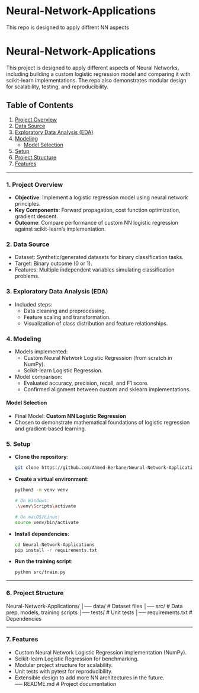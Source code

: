 # Neural-Network-Applications
This repo is designed to apply diffrent NN aspects 

# Neural-Network-Applications

This project is designed to apply different aspects of Neural Networks, including building a custom logistic regression model and comparing it with scikit-learn implementations. The repo also demonstrates modular design for scalability, testing, and reproducibility.

## Table of Contents
1. [Project Overview](#project-overview)  
2. [Data Source](#data-source)  
3. [Exploratory Data Analysis (EDA)](#exploratory-data-analysis-eda)  
4. [Modeling](#modeling)  
    - [Model Selection](#model-selection)  
5. [Setup](#setup)  
6. [Project Structure](#project-structure)  
7. [Features](#features)  

---

### 1. Project Overview
   - **Objective**: Implement a logistic regression model using neural network principles.  
   - **Key Components**: Forward propagation, cost function optimization, gradient descent.  
   - **Outcome**: Compare performance of custom NN logistic regression against scikit-learn’s implementation.  

### 2. Data Source
   - Dataset: Synthetic/generated datasets for binary classification tasks.  
   - Target: Binary outcome (0 or 1).  
   - Features: Multiple independent variables simulating classification problems.  

### 3. Exploratory Data Analysis (EDA)
   - Included steps:
      - Data cleaning and preprocessing.  
      - Feature scaling and transformation.  
      - Visualization of class distribution and feature relationships.  

### 4. Modeling
   - Models implemented:
      - Custom Neural Network Logistic Regression (from scratch in NumPy).  
      - Scikit-learn Logistic Regression.  
   - Model comparison:
      - Evaluated accuracy, precision, recall, and F1 score.  
      - Confirmed alignment between custom and sklearn implementations.  

#### Model Selection
   - Final Model: **Custom NN Logistic Regression**  
   - Chosen to demonstrate mathematical foundations of logistic regression and gradient-based learning.  

### 5. Setup
   - **Clone the repository**:
     ```bash
     git clone https://github.com/Ahmed-Berkane/Neural-Network-Applications.git
     ```
   - **Create a virtual environment**:
     ```bash
     python3 -m venv venv

     # On Windows:
     .\venv\Scripts\activate 

     # On macOS/Linux:
     source venv/bin/activate
     ```
   - **Install dependencies**:
     ```bash
     cd Neural-Network-Applications
     pip install -r requirements.txt
     ```
   - **Run the training script**:
     ```bash
     python src/train.py
     ```

---

### 6. Project Structure
Neural-Network-Applications/
│── data/ # Dataset files
│── src/ # Data prep, models, training scripts
│── tests/ # Unit tests
│── requirements.txt # Dependencies





---

### 7. Features
- Custom Neural Network Logistic Regression implementation (NumPy).  
- Scikit-learn Logistic Regression for benchmarking.  
- Modular project structure for scalability.  
- Unit tests with pytest for reproducibility.  
- Extensible design to add more NN architectures in the future.  
── README.md # Project documentation